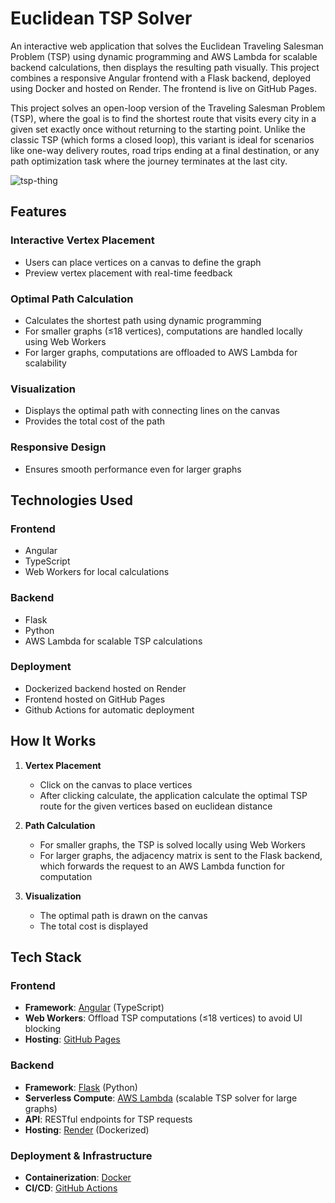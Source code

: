 # Euclidean TSP Solver

An interactive web application that solves the Euclidean Traveling Salesman Problem (TSP) using dynamic programming and AWS Lambda for scalable backend calculations, then displays the resulting path visually. This project combines a responsive Angular frontend with a Flask backend, deployed using Docker and hosted on Render. The frontend is live on GitHub Pages.

This project solves an open-loop version of the Traveling Salesman Problem (TSP), where the goal is to find the shortest route that visits every city in a given set exactly once without returning to the starting point. Unlike the classic TSP (which forms a closed loop), this variant is ideal for scenarios like one-way delivery routes, road trips ending at a final destination, or any path optimization task where the journey terminates at the last city.

![tsp-thing](https://github.com/user-attachments/assets/6b35db4b-9fc0-4ee6-9ea5-12fdbeeb7155)


## Features

### Interactive Vertex Placement
- Users can place vertices on a canvas to define the graph
- Preview vertex placement with real-time feedback

### Optimal Path Calculation
- Calculates the shortest path using dynamic programming
- For smaller graphs (≤18 vertices), computations are handled locally using Web Workers
- For larger graphs, computations are offloaded to AWS Lambda for scalability

### Visualization
- Displays the optimal path with connecting lines on the canvas
- Provides the total cost of the path

### Responsive Design
- Ensures smooth performance even for larger graphs

## Technologies Used

### Frontend
- Angular
- TypeScript
- Web Workers for local calculations

### Backend
- Flask
- Python
- AWS Lambda for scalable TSP calculations

### Deployment
- Dockerized backend hosted on Render
- Frontend hosted on GitHub Pages
- Github Actions for automatic deployment

## How It Works

1. **Vertex Placement**
   - Click on the canvas to place vertices
   - After clicking calculate, the application calculate the optimal TSP route for the given vertices based on euclidean distance

2. **Path Calculation**
   - For smaller graphs, the TSP is solved locally using Web Workers
   - For larger graphs, the adjacency matrix is sent to the Flask backend, which forwards the request to an AWS Lambda function for computation

3. **Visualization**
   - The optimal path is drawn on the canvas
   - The total cost is displayed

## Tech Stack

### **Frontend**
- **Framework**: [Angular](https://angular.io/) (TypeScript)
- **Web Workers**: Offload TSP computations (≤18 vertices) to avoid UI blocking
- **Hosting**: [GitHub Pages](https://pages.github.com/)

### **Backend**
- **Framework**: [Flask](https://flask.palletsprojects.com/) (Python)
- **Serverless Compute**: [AWS Lambda](https://aws.amazon.com/lambda/) (scalable TSP solver for large graphs)
- **API**: RESTful endpoints for TSP requests
- **Hosting**: [Render](https://render.com/) (Dockerized)

### **Deployment & Infrastructure**
- **Containerization**: [Docker](https://www.docker.com/)
- **CI/CD**: [GitHub Actions](https://github.com/features/actions)

